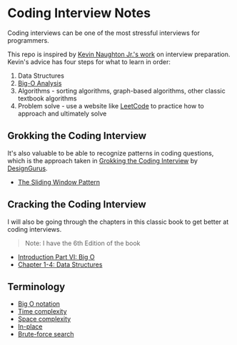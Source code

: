 # Coding Interview Notes

Coding interviews can be one of the most stressful interviews for programmers.

This repo is inspired by [Kevin Naughton Jr.'s work](https://github.com/kdn251/interviews) on interview preparation.
Kevin's advice has four steps for what to learn in order:

1. Data Structures
2. [Big-O Analysis](./big-o.md)
3. Algorithms - sorting algorithms, graph-based algorithms, other classic textbook algorithms
4. Problem solve - use a website like [LeetCode](https://leetcode.com/) to practice how to approach and ultimately solve

## Grokking the Coding Interview

It's also valuable to be able to recognize patterns in coding questions, which is
the approach taken in [Grokking the Coding Interview](https://www.educative.io/courses/grokking-the-coding-interview)
by [DesignGurus](https://www.designgurus.org/).

- [The Sliding Window Pattern](./sliding-window.md)

## Cracking the Coding Interview

I will also be going through the chapters in this classic book to get better at
coding interviews.

> Note: I have the 6th Edition of the book

- [Introduction Part VI: Big O](./big-o.md)
- [Chapter 1-4: Data Structures](./data-structures.md)

## Terminology

- [Big O notation](https://en.wikipedia.org/wiki/Big_O_notation)
- [Time complexity](https://en.wikipedia.org/wiki/Time_complexity)
- [Space complexity](https://en.wikipedia.org/wiki/Space_complexity)
- [In-place](https://en.wikipedia.org/wiki/In-place_algorithm)
- [Brute-force search](https://en.wikipedia.org/wiki/Brute-force_search)
